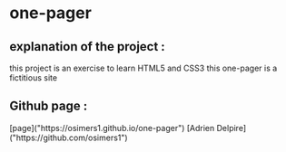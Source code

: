 <h1> one-pager</h1>

<h2>explanation of the project :</h2>

this project is an exercise to learn HTML5 and CSS3
this one-pager is a fictitious site

<h2>Github page : </h2>
[page]("https://osimers1.github.io/one-pager")
[Adrien Delpire]("https://github.com/osimers1")
